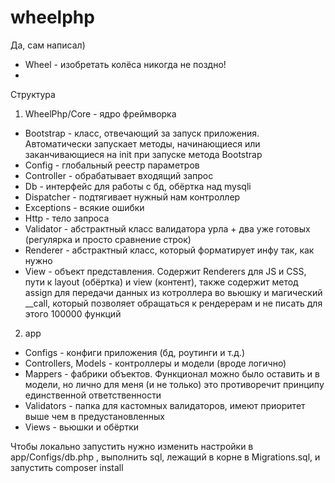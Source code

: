 # wheelphp
Да, сам написал)
* Wheel - изобретать колёса никогда не поздно!
* 
Структура
1. WheelPhp/Core - ядро фреймворка
* Bootstrap - класс, отвечающий за запуск приложения. Автоматически запускает методы, начинающиеся или заканчивающиеся на init при запуске метода Bootstrap
* Config - глобальный реестр параметров
* Controller - обрабатывает входящий запрос
* Db - интерфейс для работы с бд, обёртка над mysqli 
* Dispatcher - подтягивает нужный нам контроллер
* Exceptions - всякие ошибки
* Http - тело запроса
* Validator - абстрактный класс валидатора урла + два уже готовых (регулярка и просто сравнение строк)
* Renderer - абстрактный класс, который форматирует инфу так, как нужно
* View - объект представления. Содержит Renderers для JS и CSS, пути к layout (обёртка) и view (контент), также содержит метод assign для передачи данных из котроллера во вьюшку и магический __call, который позволяет обращаться к рендерерам и не писать для этого 100000 функций 
2. app
* Configs - конфиги приложения (бд, роутинги и т.д.)
* Controllers, Models - контроллеры и модели (вроде логично)
* Mappers - фабрики объектов. Функционал можно было оставить и в модели, но лично для меня (и не только) это противоречит принципу единственной ответственности
* Validators - папка для кастомных валидаторов, имеют приоритет выше чем в предустановленных
* Views - вьюшки и обёртки 

Чтобы локально запустить нужно изменить настройки в app/Configs/db.php , выполнить sql, лежащий в корне в Migrations.sql, и запустить composer install
